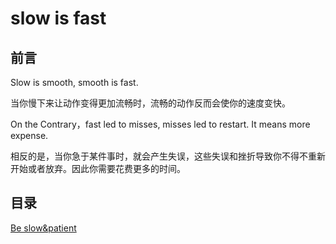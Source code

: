 # slow is fast
## 前言

Slow is smooth, smooth is fast.

当你慢下来让动作变得更加流畅时，流畅的动作反而会使你的速度变快。

On the Contrary，fast led to misses, misses led to restart. It means more expense.

相反的是，当你急于某件事时，就会产生失误，这些失误和挫折导致你不得不重新开始或者放弃。因此你需要花费更多的时间。

## 目录

[Be slow&patient](Jan.01.md)
